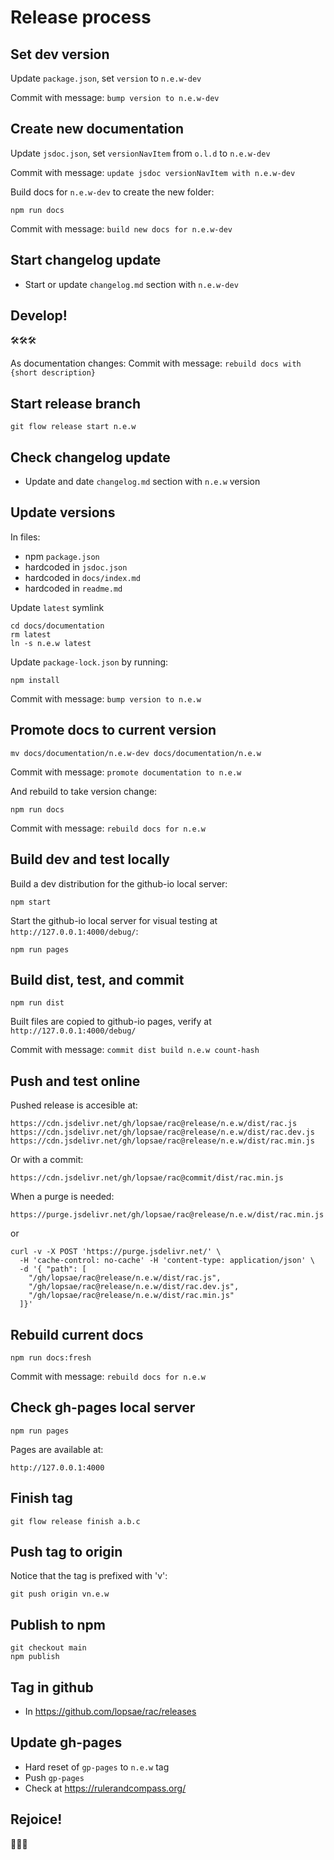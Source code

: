 Release process
===============

Set dev version
---------------
Update `package.json`, set `version` to `n.e.w-dev`

Commit with message: `bump version to n.e.w-dev`



Create new documentation
------------------------
Update `jsdoc.json`, set `versionNavItem` from `o.l.d` to `n.e.w-dev`

Commit with message: `update jsdoc versionNavItem with n.e.w-dev`

Build docs for `n.e.w-dev` to create the new folder:
```
npm run docs
```

Commit with message: `build new docs for n.e.w-dev`



Start changelog update
----------------------
+ Start or update `changelog.md` section with `n.e.w-dev`



Develop!
--------
🛠🛠🛠

As documentation changes:
Commit with message: `rebuild docs with {short description}`



Start release branch
--------------------
```
git flow release start n.e.w
```



Check changelog update
----------------------
+ Update and date `changelog.md` section with `n.e.w` version



Update versions
---------------
In files:
+ npm `package.json`
+ hardcoded in `jsdoc.json`
+ hardcoded in `docs/index.md`
+ hardcoded in `readme.md`

Update `latest` symlink
```
cd docs/documentation
rm latest
ln -s n.e.w latest
```

Update `package-lock.json` by running:
```
npm install
```

Commit with message: `bump version to n.e.w`



Promote docs to current version
-------------------------------
```
mv docs/documentation/n.e.w-dev docs/documentation/n.e.w
```

Commit with message: `promote documentation to n.e.w`

And rebuild to take version change:
```
npm run docs
```

Commit with message: `rebuild docs for n.e.w`



Build dev and test locally
--------------------------
Build a dev distribution for the github-io local server:
```
npm start
```

Start the github-io local server for visual testing at `http://127.0.0.1:4000/debug/`:
```
npm run pages
```



Build dist, test, and commit
----------------------------
```
npm run dist
```

Built files are copied to github-io pages, verify at `http://127.0.0.1:4000/debug/`

Commit with message: `commit dist build n.e.w count-hash`



Push and test online
--------------------
Pushed release is accesible at:
```
https://cdn.jsdelivr.net/gh/lopsae/rac@release/n.e.w/dist/rac.js
https://cdn.jsdelivr.net/gh/lopsae/rac@release/n.e.w/dist/rac.dev.js
https://cdn.jsdelivr.net/gh/lopsae/rac@release/n.e.w/dist/rac.min.js
```

Or with a commit:
```
https://cdn.jsdelivr.net/gh/lopsae/rac@commit/dist/rac.min.js
```

When a purge is needed:
```
https://purge.jsdelivr.net/gh/lopsae/rac@release/n.e.w/dist/rac.min.js
```

or
```
curl -v -X POST 'https://purge.jsdelivr.net/' \
  -H 'cache-control: no-cache' -H 'content-type: application/json' \
  -d '{ "path": [
    "/gh/lopsae/rac@release/n.e.w/dist/rac.js",
    "/gh/lopsae/rac@release/n.e.w/dist/rac.dev.js",
    "/gh/lopsae/rac@release/n.e.w/dist/rac.min.js"
  ]}'
```



Rebuild current docs
--------------------
```
npm run docs:fresh
```

Commit with message: `rebuild docs for n.e.w`



Check gh-pages local server
---------------------------
```
npm run pages
```

Pages are available at:
```
http://127.0.0.1:4000
```



Finish tag
----------
```
git flow release finish a.b.c
```



Push tag to origin
------------------
Notice that the tag is prefixed with 'v':
```
git push origin vn.e.w
```



Publish to npm
--------------
```
git checkout main
npm publish
```



Tag in github
-------------
+ In https://github.com/lopsae/rac/releases



Update gh-pages
---------------
+ Hard reset of `gp-pages` to `n.e.w` tag
+ Push `gp-pages`
+ Check at https://rulerandcompass.org/



Rejoice!
--------
🎉🎉🎉

